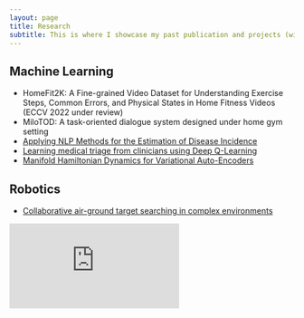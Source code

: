 ```yaml
---
layout: page
title: Research
subtitle: This is where I showcase my past publication and projects (without breaching compliance 😉)
---
```


## Machine Learning
* HomeFit2K: A Fine-grained Video Dataset for Understanding Exercise Steps, Common Errors, and Physical States in Home Fitness Videos (ECCV 2022 under review)
* MiloTOD: A task-oriented dialogue system designed under home gym setting
* [Applying NLP Methods for the Estimation of Disease Incidence](https://www.frontiersin.org/articles/10.3389/fdgth.2020.569261/full)
* [Learning medical triage from clinicians using Deep Q-Learning](https://arxiv.org/abs/2003.12828)
* [Manifold Hamiltonian Dynamics for Variational Auto-Encoders](https://www.mlmi.eng.cam.ac.uk/files/thesis_yuanzhao_zhang.pdf)


## Robotics
* [Collaborative air-ground target searching in complex environments](https://ieeexplore.ieee.org/abstract/document/8088168)
<div class="youtube-embed-container">
<iframe src="https://www.youtube.com/watch?v=6Hbjzl-nEk4" frameborder="0" allow="accelerometer; autoplay; clipboard-write; encrypted-media; gyroscope; picture-in-picture" allowfullscreen></iframe>
</div>
